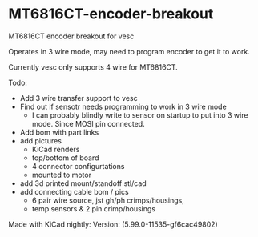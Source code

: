 # MT6816CT-encoder-breakout
MT6816CT encoder breakout for vesc

Operates in 3 wire mode, may need to program encoder to get it to work.

Currently vesc only supports 4 wire for MT6816CT.

Todo:
* Add 3 wire transfer support to vesc
* Find out if sensotr needs programming to work in 3 wire mode
	* I can probably blindly write to sensor on startup to put into 3 wire mode. Since MOSI pin connected.
* Add bom with part links
* add pictures
	* KiCad renders
	* top/bottom of board
	* 4 connector configurtations
	* mounted to motor
* add 3d printed mount/standoff stl/cad
* add connecting cable bom / pics
	* 6 pair wire source, jst gh/ph crimps/housings, 
	* temp sensors & 2 pin crimp/housings

Made with KiCad nightly:
Version: (5.99.0-11535-gf6cac49802)

